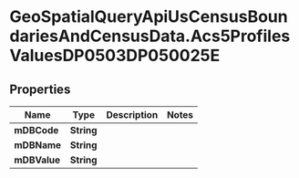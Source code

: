# GeoSpatialQueryApiUsCensusBoundariesAndCensusData.Acs5ProfilesValuesDP0503DP050025E

## Properties

Name | Type | Description | Notes
------------ | ------------- | ------------- | -------------
**mDBCode** | **String** |  | 
**mDBName** | **String** |  | 
**mDBValue** | **String** |  | 



